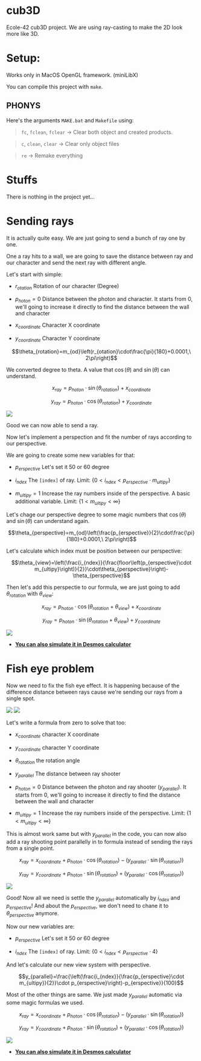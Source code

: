 # cub3D
Ecole-42 cub3D project. We are using ray-casting to make the 2D look more like 3D.

# Setup:

Works only in MacOS OpenGL framework. (miniLibX)

You can compile this project with `make`.

## PHONYS

Here's the arguments `MAKE.bat` and `Makefile` using:

> `fc`, `fclean`, `fclear` -> Clear both object and created products.

> `c`, `clean`, `clear` -> Clear only object files

> `re` -> Remake everything

# Stuffs

There is nothing in the project yet...

# Sending rays

It is actually quite easy. We are just going to send a bunch of ray one by one.

One a ray hits to a wall, we are going to save the distance between ray and our character and send the next ray with different angle.

Let's start with simple:

* $`r_{otation}`$ Rotation of our character (Degree)

* $`p_{hoton}=0`$ Distance between the photon and character. It starts from 0, we'll going to increase it directly to find the distance between the wall and character

* $`x_{coordinate}`$ Character X coordinate

* $`y_{coordinate}`$ Character Y coordinate

$$\theta_{rotation}=m_{od}\left(r_{otation}\cdot\frac{\pi}{180}+0.0001,\ 2\pi\right)$$

We converted degree to theta. A value that $`\cos\left(\theta\right)`$ and $`\sin\left(\theta\right)`$ can understand.

$$x_{ray}=p_{hoton}\cdot\sin\left(\theta_{rotation}\right)+x_{coordinate}$$

$$y_{ray}=p_{hoton}\cdot\cos\left(\theta_{rotation}\right)+y_{coordinate}$$

<img src="https://raw.githubusercontent.com/TeomanDeniz/TeomanDeniz/main/images/repo_projects/cub3D/4.gif">

Good we can now able to send a ray.

Now let's implement a perspection and fit the number of rays according to our perspective.

We are going to create some new variables for that:

* $`p_{erspective}`$ Let's set it 50 or 60 degree

* $`i_{ndex}`$ The `[index]` of ray. Limit: $`\left\{ 0 < i_{ndex} < p_{erspective}\cdot m_{ultipy} \right\}`$

* $`m_{ultipy}=1`$ Increase the ray numbers inside of the perspective. A basic additional variable. Limit: $`\left\{1 < m_{ultipy} < \infty\right\}`$

Let's chage our perspective degree to some magic numbers that $`\cos\left(\theta\right)`$ and $`\sin\left(\theta\right)`$ can understand again.

$$\theta_{perspective}=m_{od}\left(\frac{p_{erspective}}{2}\cdot\frac{\pi}{180}+0.0001,\ 2\pi\right)$$

Let's calculate which index must be position between our perspective:

$$\theta_{view}=\left(\frac{i_{ndex}}{\frac{floor\left(p_{erspective}\cdot m_{ultipy}\right)}{2}}\cdot\theta_{perspective}\right)-\theta_{perspective}$$

Then let's add this perspectie to our formula, we are just going to add $`\theta_{rotation}`$ with $`\theta_{view}`$:

$$x_{ray}=p_{hoton}\cdot\cos\left(\theta_{rotation}+\theta_{view}\right)+x_{coordinate}$$

$$y_{ray}=p_{hoton}\cdot\sin\left(\theta_{rotation}+\theta_{view}\right)+y_{coordinate}$$

<img src="https://raw.githubusercontent.com/TeomanDeniz/TeomanDeniz/main/images/repo_projects/cub3D/5.gif">

* [**You can also simulate it in Desmos calculator**](https://www.desmos.com/calculator/ehlq27ohbt)

# Fish eye problem

Now we need to fix the fish eye effect. It is happening because of the difference distance between rays cause we're sending our rays from a single spot.

<img src="https://raw.githubusercontent.com/TeomanDeniz/TeomanDeniz/main/images/repo_projects/cub3D/fish-1.png">

<img src="https://raw.githubusercontent.com/TeomanDeniz/TeomanDeniz/main/images/repo_projects/cub3D/fish-2.png">

Let's write a formula from zero to solve that too:

* $`x_{coordinate}`$ character X coordinate

* $`y_{coordinate}`$ character Y coordinate

* $`\theta_{rotation}`$ the rotation angle

* $`y_{parallel}`$ The distance between ray shooter

* $`p_{hoton}=0`$ Distance between the photon and ray shooter ($`y_{parallel}`$). It starts from 0, we'll going to increase it directly to find the distance between the wall and character

* $`m_{ultipy}=1`$ Increase the ray numbers inside of the perspective. Limit: $`\left\{1 < m_{ultipy} < \infty\right\}`$

This is almost work same but with $`y_{parallel}`$ in the code, you can now also add a ray shooting point parallelly in to formula instead of sending the rays from a single point.

$$x_{ray}=x_{coordinate}+p_{hoton}\cdot\cos\left(\theta_{rotation}\right)-\left(y_{parallel}\cdot\sin\left(\theta_{rotation}\right)\right)$$

$$y_{ray}=y_{coordinate}+p_{hoton}\cdot\sin\left(\theta_{rotation}\right)+\left(y_{parallel}\cdot\cos\left(\theta_{rotation}\right)\right)$$

<img src="https://raw.githubusercontent.com/TeomanDeniz/TeomanDeniz/main/images/repo_projects/cub3D/g1.png">

Good! Now all we need is settle the $`y_{parallel}`$ automatically by $`i_{ndex}`$ and $`p_{erspective}`$! And about the $`p_{erspective}`$, we don't need to chane it to $`\theta_{perspective}`$ anymore.

Now our new variables are:

* $`p_{erspective}`$ Let's set it 50 or 60 degree

* $`i_{ndex}`$ The `[index]` of ray. Limit: $`\left\{ 0 < i_{ndex} < p_{erspective}\cdot 4 \right\}`$

And let's calculate our new view system with perspective.

$$y_{parallel}=\frac{\left(\frac{i_{ndex}}{\frac{p_{erspective}\cdot m_{ultipy}}{2}}\cdot p_{erspective}\right)-p_{erspective}}{100}$$

Most of the other things are same. We just made $`y_{parallel}`$ automatic via some magic formulas we used.

$$x_{ray}=x_{coordinate}+p_{hoton}\cdot\cos\left(\theta_{rotation}\right)-\left(y_{parallel}\cdot\sin\left(\theta_{rotation}\right)\right)$$

$$y_{ray}=y_{coordinate}+p_{hoton}\cdot\sin\left(\theta_{rotation}\right)+\left(y_{parallel}\cdot\cos\left(\theta_{rotation}\right)\right)$$

<img src="https://raw.githubusercontent.com/TeomanDeniz/TeomanDeniz/main/images/repo_projects/cub3D/3.gif">

* [**You can also simulate it in Desmos calculator**](https://www.desmos.com/calculator/wbvov4tq84)
